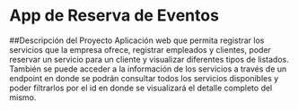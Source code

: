 # App de Reserva de Eventos

##Descripción del Proyecto
Aplicación web que permita registrar los servicios que la empresa ofrece, registrar empleados y clientes, poder reservar un servicio para un cliente y visualizar diferentes tipos de listados. También se puede acceder a la información de los servicios a través de un endpoint en donde se podrán consultar todos los servicios disponibles y poder filtrarlos por el id en donde se visualizará el detalle completo del mismo.
